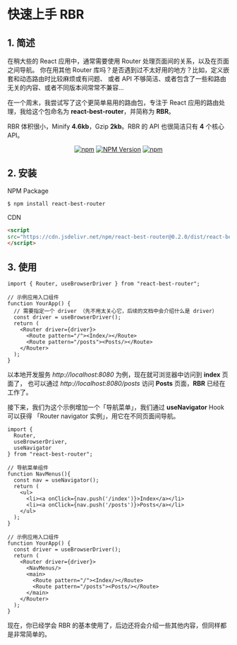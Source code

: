 # 快速上手 RBR

## 1. 简述

在稍大些的 React 应用中，通常需要使用 Router 处理页面间的关系，以及在页面之间导航。
你在用其他 Router 库吗？是否遇到过不太好用的地方？比如，定义嵌套和动态路由时比较麻烦或有问题、
或者 API 不够简洁、或者包含了一些和路由无关的内容、或者不同版本间常常不兼容...

在一个周末，我尝试写了这个更简单易用的路由包，专注于 React 应用的路由处理，我给这个包命名为 **react-best-router**，并简称为 **RBR**。

RBR 体积很小，Minify **4.6kb**，Gzip **2kb**。RBR 的 API 也很简洁只有 **4** 个核心 API。

<div align="center">

[![npm](https://img.shields.io/npm/l/react-best-router.svg)](LICENSE.md)
[![NPM Version](https://img.shields.io/npm/v/react-best-router.svg)](https://www.npmjs.com/package/react-best-router)
[![npm](https://img.shields.io/npm/dt/react-best-router.svg)](https://www.npmjs.com/package/react-best-router)
<!-- [![Coverage Status](https://coveralls.io/repos/github/houfeng/react-best-router/badge.svg?branch=master)](https://coveralls.io/github/houfeng/react-best-router?branch=master) -->
<!-- [![Build Status](https://www.travis-ci.org/houfeng/react-best-router.svg?branch=master)](https://www.travis-ci.org/houfeng/react-best-router) -->

</div>

## 2. 安装

NPM Package

```zsh
$ npm install react-best-router 
```

CDN

```html
<script 
src="https://cdn.jsdelivr.net/npm/react-best-router@0.2.0/dist/react-best-router-iife.min.js">
</script>
```

## 3. 使用

```tsx
import { Router, useBrowserDriver } from "react-best-router";

// 示例应用入口组件
function YourApp() {
  // 需要指定一个 driver （先不用太关心它，后续的文档中会介绍什么是 driver）
  const driver = useBrowserDriver(); 
  return (
    <Router driver={driver}>
      <Route pattern="/"><Index/></Route>
      <Route pattern="/posts"><Posts/></Route>
    </Router>
  );
}
```

以本地开发服务 *http://localhost:8080* 为例，现在就可浏览器中访问到 **index** 页面了，
也可以通过 *http://localhost:8080/posts* 访问 **Posts** 页面，**RBR** 已经在工作了。
  

接下来，我们为这个示例增加一个「导航菜单」，我们通过 **useNavigator**  Hook 可以获得
「Router navigator 实例」，用它在不同页面间导航。

```tsx
import { 
  Router, 
  useBrowserDriver, 
  useNavigator 
} from "react-best-router";

// 导航菜单组件
function NavMenus(){
  const nav = useNavigator();
  return (
    <ul>
      <li><a onClick={nav.push('/index')}>Index</a></li>
      <li><a onClick={nav.push('/posts')}>Posts</a></li>
    </ul>
  );
}

// 示例应用入口组件
function YourApp() {
  const driver = useBrowserDriver(); 
  return (
    <Router driver={driver}>
      <NavMenus/>
      <main>
        <Route pattern="/"><Index/></Route>
        <Route pattern="/posts"><Posts/></Route>
      </main>
    </Router>
  );
}
```

现在，你已经学会 RBR 的基本使用了，后边还将会介绍一些其他内容，但同样都是非常简单的。